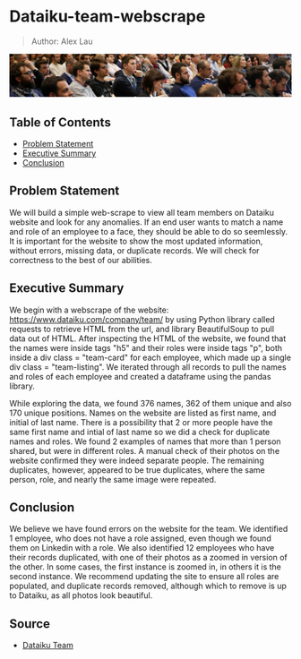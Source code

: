 # Dataiku-team-webscrape

> Author: Alex Lau

<img src="./images/team-1920x296.jpg"> 

## Table of Contents
- [Problem Statement](#Problem-Statement)
- [Executive Summary](#Executive-Summary)
- [Conclusion](#Conclusion)

## Problem Statement
We will build a simple web-scrape to view all team members on Dataiku website and look for any anomalies. If an end user wants to match a name and role of an employee to a face, they should be able to do so seemlessly. It is important for the website to show the most updated information, without errors, missing data, or duplicate records. We will check for correctness to the best of our abilities.

## Executive Summary

We begin with a webscrape of the website: https://www.dataiku.com/company/team/ by using Python library called requests to retrieve HTML from the url, and library BeautifulSoup to pull data out of HTML. After inspecting the HTML of the website, we found that the names were inside tags "h5" and their roles were inside tags "p", both inside a div class = "team-card" for each employee, which made up a single div class = "team-listing". We iterated through all records to pull the names and roles of each employee and created a dataframe using the pandas library. 

While exploring the data, we found 376 names, 362 of them unique and also 170 unique positions. Names on the website are listed as first name, and initial of last name. There is a possibility that 2 or more people have the same first name and intial of last name so we did a check for duplicate names and roles. We found 2 examples of names that more than 1 person shared, but were in different roles. A manual check of their photos on the website confirmed they were indeed separate people. The remaining duplicates, however, appeared to be true duplicates, where the same person, role, and nearly the same image were repeated. 

## Conclusion
We believe we have found errors on the website for the team. We identified 1 employee, who does not have a role assigned, even though we found them on Linkedin with a role. We also identified 12 employees who have their records duplicated, with one of their photos as a zoomed in version of the other. In some cases, the first instance is zoomed in, in others it is the second instance. We recommend updating the site to ensure all roles are populated, and duplicate records removed, although which to remove is up to Dataiku, as all photos look beautiful.

## Source
- [Dataiku Team](https://www.dataiku.com/company/team/)